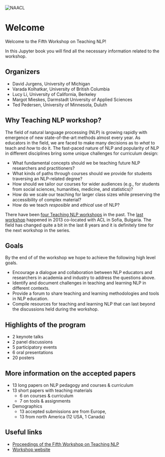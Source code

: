 <img src="img/photo-NAACL2021.png" alt="NAACL" class="bg-primary"/>

# Welcome 

Welcome to the Fifth Workshop on Teaching NLP! 

In this Jupyter book you will find all the necessary information related to the workshop. 

## Organizers 

- David Jurgens, University of Michigan
- Varada Kolhatkar, University of British Columbia
- Lucy Li, University of California, Berkeley
- Margot Mieskes, Darmstadt University of Applied Sciences
- Ted Pedersen, University of Minnesota, Duluth


## Why Teaching NLP workshop?

The field of natural language processing (NLP) is growing rapidly with emergence of new state-of-the-art methods almost every year. As educators in the field, we are faced to make many decisions as to _what_ to teach and _how_ to do it. The fast-paced nature of NLP and popularity of NLP in different disciplines bring some unique challenges for curriculum design:  

- What fundamental concepts should we be teaching future NLP researchers and practitioners? 
- What kinds of paths through courses should we provide for students traversing an NLP-related degree? 
- How should we tailor our courses for wider audiences (e.g., for students from social sciences, humanities, medicine, and statistics)? 
- How do we scale our teaching for larger class sizes while preserving the accessibility of complex material?
- How do we teach _resposible_ and _ethical_ use of NLP?

There have been [four Teaching NLP workshops](https://www.aclweb.org/anthology/venues/teachingnlp/) in the past. The [last workshop](https://www.aclweb.org/anthology/W13-3400/) happened in 2013 co-located with ACL in Sofia, Bulgaria. The field has changed quite a bit in the last 8 years and it is definitely time for the next workshop in the series.  

## Goals

By the end of of the workshop we hope to achieve the following high level goals. 

- Encourage a dialogue and collaboration between NLP educators and researchers in academia and industry to address the questions above.  
- Identify and document challenges in teaching and learning NLP in different contexts.
- Provide a forum to share teaching and learning methodologies and tools in NLP education. 
- Compile resources for teaching and learning NLP  that can last beyond the discussions held during the workshop.

## Highlights of the program

- 2 keynote talks
- 2 panel discussions
- 5 participatory events
- 6 oral presentations
- 20 posters

## More information on the accepted papers

- 13 long papers on NLP pedagogy and courses & curriculum 
- 13 short papers with teaching materials
    - 6 on courses & curriculum
    - 7 on tools & assignments
- Demographics
    - 13 accepted submissions are from Europe, 
    - 13 from north America (12 USA, 1 Canada)

## Useful links

- [Proceedings of the Fifth Workshop on Teaching NLP](https://www.aclweb.org/anthology/volumes/2021.teachingnlp-1/)
- [Workshop website](https://sites.google.com/view/teaching-nlp-workshop)
